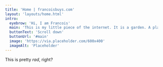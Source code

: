 ```yaml
---
title: 'Home | francoisbuys.com'
layout: 'layouts/home.html'
intro:
  eyebrow: 'Hi, I am Francois'
  main: 'This is my little piece of the internet. It is a garden. A place where I can share and grow. '
  buttonText: 'Scroll down'
  buttonUrl: '#main'
  image: 'https://via.placeholder.com/600x400'
  imageAlt: 'Placeholder'
---
```


This is pretty _rad_, right?

